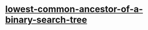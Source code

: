 # [lowest-common-ancestor-of-a-binary-search-tree](https://leetcode-cn.com/problems/lowest-common-ancestor-of-a-binary-search-tree)
